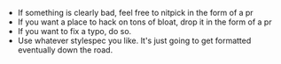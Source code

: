* If something is clearly bad, feel free to nitpick in the form of a pr
* If you want a place to hack on tons of bloat, drop it in the form of a pr
* If you want to fix a typo, do so.
* Use whatever stylespec you like. It's just going to get formatted eventually down the road.
